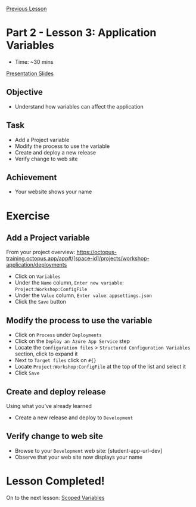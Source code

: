[Previous Lesson](part-2-lesson-2.md)

# Part 2 - Lesson 3: Application Variables
- Time: ~30 mins

[Presentation Slides](https://docs.google.com/presentation/d/1RE1cpKfioSquK9h-HH6jxqrbRpw4WQff4TxOJTCD2ww/edit#slide=id.g1181244db34_0_148)

## Objective
- Understand how variables can affect the application

## Task
- Add a Project variable
- Modify the process to use the variable
- Create and deploy a new release
- Verify change to web site

## Achievement
- Your website shows your name

# Exercise

## Add a Project variable

From your project overview: https://octopus-training.octopus.app/app#/[space-id]/projects/workshop-application/deployments
- Click on `Variables`
- Under the `Name` column, `Enter new variable`: `Project:Workshop:ConfigFile`
- Under the `Value` column, `Enter value`: `appsettings.json`
- Click the `Save` button

## Modify the process to use the variable

- Click on `Process` under `Deployments`
- Click on the `Deploy an Azure App Service` step
- Locate the `Configuration files` > `Structured Configuration Variables` section, click to expand it
- Next to `Target files` click on `#{}`
- Locate `Project:Workshop:ConfigFile` at the top of the list and select it
- Click `Save`

## Create and deploy release
Using what you've already learned
- Create a new release and deploy to `Development`

## Verify change to web site
- Browse to your `Development` web site: [student-app-url-dev]
- Observe that your web site now displays your name

# Lesson Completed!
On to the next lesson: [Scoped Variables](part-2-lesson-4.md)